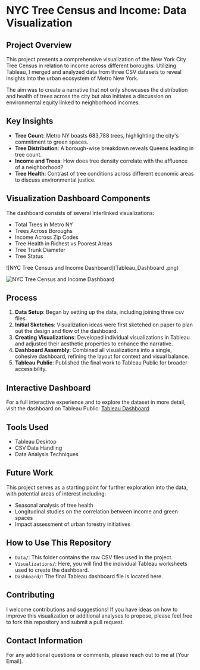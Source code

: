 # NYC Tree Census and Income: Data Visualization

## Project Overview
This project presents a comprehensive visualization of the New York City Tree Census in relation to income across different boroughs. Utilizing Tableau, I merged and analyzed data from three CSV datasets to reveal insights into the urban ecosystem of Metro New York. 

The aim was to create a narrative that not only showcases the distribution and health of trees across the city but also initiates a discussion on environmental equity linked to neighborhood incomes.

## Key Insights
- **Tree Count**: Metro NY boasts 683,788 trees, highlighting the city's commitment to green spaces.
- **Tree Distribution**: A borough-wise breakdown reveals Queens leading in tree count.
- **Income and Trees**: How does tree density correlate with the affluence of a neighborhood?
- **Tree Health**: Contrast of tree conditions across different economic areas to discuss environmental justice.

## Visualization Dashboard Components
The dashboard consists of several interlinked visualizations:
- Total Trees in Metro NY
- Trees Across Boroughs
- Income Across Zip Codes
- Tree Health in Richest vs Poorest Areas
- Tree Trunk Diameter
- Tree Status

![NYC Tree Census and Income Dashboard](Tableau_Dashboard .png)

![NYC Tree Census and Income Dashboard](Tableau_Dashboard.png)


## Process
1. **Data Setup**: Began by setting up the data, including joining three csv files.
2. **Initial Sketches**: Visualization ideas were first sketched on paper to plan out the design and flow of the dashboard.
3. **Creating Visualizations**: Developed individual visualizations in Tableau and adjusted their aesthetic properties to enhance the narrative.
4. **Dashboard Assembly**: Combined all visualizations into a single, cohesive dashboard, refining the layout for context and visual balance.
5. **Tableau Public**: Published the final work to Tableau Public for broader accessibility.

## Interactive Dashboard
For a full interactive experience and to explore the dataset in more detail, visit the dashboard on Tableau Public:
[Tableau Dashboard](https://lnkd.in/egpRmTgX)

## Tools Used
- Tableau Desktop
- CSV Data Handling
- Data Analysis Techniques

## Future Work
This project serves as a starting point for further exploration into the data, with potential areas of interest including:
- Seasonal analysis of tree health
- Longitudinal studies on the correlation between income and green spaces
- Impact assessment of urban forestry initiatives

## How to Use This Repository
- `Data/`: This folder contains the raw CSV files used in the project.
- `Visualizations/`: Here, you will find the individual Tableau worksheets used to create the dashboard.
- `Dashboard/`: The final Tableau dashboard file is located here.

## Contributing
I welcome contributions and suggestions! If you have ideas on how to improve this visualization or additional analyses to propose, please feel free to fork this repository and submit a pull request.

## Contact Information
For any additional questions or comments, please reach out to me at [Your Email].


